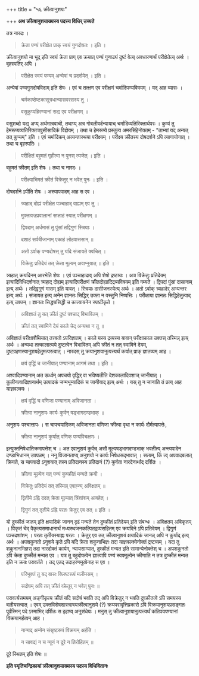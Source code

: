 +++
title = "५६ क्रीत्वानुशयः"

+++
**अथ क्रीत्वानुशयाख्यस्य पदस्य विधिर् उच्यते**

तत्र नारदः ।

> क्रेता पण्यं परीक्षेत प्राक् स्वयं गुणदोषतः । इति ।

क्रीत्वानुशयो मा भूद् इति स्वयं क्रेता प्राग् एव क्रयात् पण्यं गुणाढ्यं दुष्टं वेत्य् अवधारणार्थं परीक्षेतेत्य् अर्थः । बृहस्पतिर् अपि ।

> परीक्षेत स्वयं पण्यम् अन्येषां च प्रदर्शयेत् । इति ।

अन्येषां पण्यगुणदोषविदाम् इति शेषः । एवं च तत्क्षण एव परीक्षणं चर्मादिपण्यविषयम् । यद् आह व्यासः ।

> चर्मकाष्ठेष्टकासूत्रधान्यासवरसस्य तु ।

> वसुकुप्यहिरण्यानां सद्य एव परीक्षणम् ॥

वसुशब्दो यद्य् अप्य् अर्थमात्रवाची, तथाप्य् अत्र गोबलीवर्दन्यायाच् चर्मादिव्यतिरिक्तार्थपरः । कुप्यं तु हेमरूप्यव्यतिरिक्तत्रपुसीसादिकं विज्ञेयम् । तथा च हेमरूप्ये प्रस्तुत्य अमरसिंहेनोक्तम् -  "ताभ्यां यद् अन्यत् तत् कुप्यम्" इति । एवं चर्मादिकम् अत्यन्तास्थया परीक्ष्यम् । परीक्ष्य क्रीतस्य दोषदर्शने ऽपि त्यागायोगात् । तथा च बृहस्पतिः ।

> परीक्षितं बहुमतं गृहीत्वा न पुनस् त्यजेत् । इति ।

बहुमतं क्रीतम् इति शेषः । तथा च नारदः ।

> परीक्ष्याभिमतं क्रीतं विक्रेतुर् न भवेत् पुनः । इति ।

दोषदर्शने ऽपीति शेषः । अस्यापवादम् आह स एव ।

> त्र्यहाद् दोह्यं परीक्षेत पञ्चाहाद् वाह्यम् एव तु ।

> मुक्तावज्रप्रवालानां सप्ताहं स्यात् परीक्षणम् ॥

> द्विपदाम् अर्धमासं तु पुंसां तद्विगुणं स्त्रियाः ।

> दशाहं सर्वबीजानाम् एकाहं लोहवाससाम् ॥

> अतो ऽर्वाक् पण्यदोषस् तु यदि संजायते क्वचित् ।

> विक्रेतुः प्रतिदेयं तत् क्रेता मूल्यम् अवाप्नुयात् ॥ इति ।

त्र्यहात् क्रयदिनम् आरभेति शेषः । एवं पञ्चाहादाव् अपि शेषो द्रष्टव्यः । अत्र विक्रेतुः प्रतिदेयम् इत्यादिविधिदर्शनात् त्र्यहाद् दोह्यम् इत्यादिपरीक्षणं क्रीतदोह्यादिद्रव्यविषयम् इति गम्यते । द्विपदां पुंसां दासानाम् इत्य् अर्थः । तद्द्विगुणं मासम् इति यावत् । स्त्रियाः दासीजनस्येत्य् अर्थः । अतो ऽर्वाक् त्र्यहादेर् अभ्यन्तर इत्य् अर्थः । संजायत इत्य् अनेन ज्ञानतः सिद्धिर् उक्ता न वस्तुनि निष्पत्तिः । परीक्षाया ज्ञानतः सिद्धिहेतुत्वाद् इत्य् उक्तम् । ज्ञानतः सिद्ध्यसिद्धी च कात्यायनेन स्पष्टीकृते ।

> अविज्ञातं तु यत् क्रीतं दुष्टं पश्चाद् विभावितम् ।

> क्रीतं तत् स्वामिने देयं काले चेद् अन्यथा न तु ॥

अविज्ञातं परीक्षाशैथियात् तत्त्वतो ऽपरिज्ञातम् । काले यस्य द्रव्यस्य यावान् परीक्षाकाल उक्तस् तस्मिन्न् इत्य् अर्थः । अन्यथा तत्कालात्यये दुष्टत्वेन विभावितम् अपि क्रीतं न तत् स्वामिने देयम्, दुष्टग्रहणस्यानुशयहेतुमत्परत्वात् । नारदस् तु क्रयानुशयानुत्पत्त्यर्थं कर्यात् प्राक् ज्ञातव्यम् आह ।

> क्षयं वृद्धिं च जानीयात् पण्यानाम् आगमं तथा । इति ।

अश्वादिपण्यानाम् अत ऊर्ध्वम् अपचयो वृद्धिर् वा भविष्यतीति देशकालादिवशाज् जानीयात् । कुलीनत्वादिज्ञानार्थम् उत्पादकं जन्मभूम्यादिकं च जानीयाद् इत्य् अर्थः । यस् तु न जानाति तं प्रत्य् आह याज्ञवल्क्यः ।

> क्षयं वृद्धिं च वणिजा पण्यानाम् अविजानता ।

> क्रीत्वा नानुशयः कार्यः कुर्वन् षड्भागदण्डभाक् ॥

अनुशयः पश्चात्तापः । स चापचयादिकम् अविजानता वणिजा क्रीत्वा वृथा न कार्यः दौर्मत्यापत्तेः,

> क्रीत्वा नानुशयं कुर्यात् वणिक् पण्यविचक्षणः ।

इत्युक्तनिषेधातिक्रमापत्तेश् च । अत एवानुशयं कुर्वन्न् असौ मूल्यषड्भागदण्डभाक् भवतीत्य् अन्त्यपादेन दण्डाभिधानम् उपपन्नम् । <span style="text-decoration - underline;">ननु</span> विजानताप्य् अनुशयो न कार्यः निषेधसद्भावात् । <span style="text-decoration - underline;">सत्यम्</span>, किं त्व् अपवादबलात् क्रियते, स चापवादो ऽनुशयात् तस्य प्रतिदानस्य प्रतिदानं (?) कुर्वता नारदेनार्थाद् दर्शितः ।

> क्रीत्वा मूल्येन यत् पण्यं कुष्क्रीतं मन्यते क्रयी ।

> विक्रेतुः प्रतिदेयं तत् तस्मिन्न् एवाह्न्य् अविक्षतम् ॥

> द्वितीये ऽह्नि ददत् क्रेता मूल्यात् त्रिंशांशम् आवहेत् ।

> द्विगुणं तत् तृतीये ऽह्नि परतः क्रेतुर् एव तत् ॥ इति ।

यो दुष्क्रीतं जातम् इति क्षयादिकं जानन् दृढं मन्यते तेन दुष्क्रीतं प्रतिदेयम् इति संबन्धः । अविक्षतम् अविकृतम् । विकृतं चेद् वैकृत्यसमाधानार्थं मध्यस्थजनकल्पितद्रव्यसहितम् एव क्रयदिने ऽपि प्रतिदेयम् । द्विगुणं पञ्चदशांशम् । परतः तृतीयस्याह्णः परतः । क्रेतुर् एव तत् क्रीत्वानुशयं क्षयादिकं जानन्न् अपि न कुर्याद् इत्य् अर्थः । अपशकुनतो ऽनुशये कृते ऽपि यदि क्रेता शकुनाभिज्ञः तदा याज्ञवल्क्येनोक्तं द्रष्टव्यम् । यदा तु शकुनानभिज्ञस् तदा नारदोक्तं कार्यम्, न्यायसाम्यात्, दुष्क्रीतं मन्यत इति सामान्येनोक्तेश् च । अपशकुनतो ऽपि क्रेता दुष्क्रीतं मन्यत एव । यत्र तु बहुदोषत्वेन ज्ञात्वापि पण्यं स्वपमूल्येन क्रीणाति न तत्र दुष्क्रीतं मन्यत इति न क्रयः परावर्तते । तद् एतद् उदाहरणमुखेनाह स एव ।

> परिभुक्तं तु यद् वासः क्लिष्टरूपं मलीमसम् ।

> सदोषम् अपि तत् क्रीतं व्क्रेतुर् न भवेत् पुनः ॥

परावर्त्यसमयम् अङ्गीकृत्य क्रीतं यदि सदोषं भवति तद् अपि विक्रेतुर् न भवति दुष्क्रीतत्वे ऽपि समयस्य बलीयस्त्वात् । एवम् उक्तविशेषशास्त्राषयक्रीत्वानुशये (?) क्रयपरावृत्तिप्रकारो ऽपि विक्रयानुशयप्रसङ्गतः पूर्वस्मिन् पदे ऽस्माभिर् दर्शितः स इहाप्य् अनुसंधेयः । मनुस् तु क्रीत्वानुशयानुत्पत्त्यर्थं कतिपयपण्यानां विक्रयानर्हत्वम् आह ।

> नान्यद् अन्येन संसृष्टरूपं विक्रयम् अर्हति ।

> न सावद्यं न च न्यूनं न दूरे न तिरोहितम् ॥

दूरे स्थितम् इति शेषः ॥

**इति स्मृतिचन्द्रिकायां क्रीत्वानुशयाख्यस्य पदस्य विधिवितानः**
